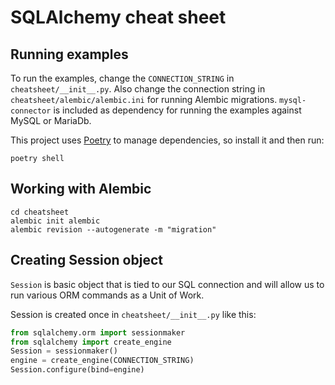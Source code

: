 # SQLAlchemy cheat sheet

## Running examples

To run the examples, change the `CONNECTION_STRING` in `cheatsheet/__init__.py`. Also change the connection string in `cheatsheet/alembic/alembic.ini` for running Alembic migrations. `mysql-connector` is included as dependency for running the examples against MySQL or MariaDb.

This project uses [Poetry]() to manage dependencies, so install it and then run:

```
poetry shell
```

## Working with Alembic

```
cd cheatsheet
alembic init alembic
alembic revision --autogenerate -m "migration"
```

## Creating Session object

`Session` is basic object that is tied to our SQL connection and will allow us to run various ORM commands as a Unit of Work.

Session is created once in `cheatsheet/__init__.py` like this:

```python
from sqlalchemy.orm import sessionmaker
from sqlalchemy import create_engine
Session = sessionmaker()
engine = create_engine(CONNECTION_STRING)
Session.configure(bind=engine)
```